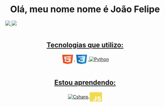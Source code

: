 <h1 align="center">Olá, meu nome nome é João Felipe</h1>

<div>
 <a href="https://github.com/j0a0f3l1p3">
 <img height="184em" src="https://github-readme-stats.vercel.app/api?username=j0a0f3l1p3&show_icons=true&theme=tokyonight&include_all_commits=true&count_private=true">
 <img height="184em" src="https://github-readme-stats.vercel.app/api/top-langs/?username=j0a0f3l1p3&layout=compact&langs_count=6&theme=tokyonight">
</div>

<div>
 <div align="center">
  <br>
  <div>
   <h2>Tecnologias que utilizo:</h2>
   <img align="center" alt="HTML" height="30" width="40" src="https://raw.githubusercontent.com/devicons/devicon/master/icons/html5/html5-original.svg">
   <img align="center" alt="CSS" height="30" width="40" src="https://raw.githubusercontent.com/devicons/devicon/master/icons/css3/css3-original.svg">
   <img align="center" alt="Python" height="40" width="50" src="https://cdn.jsdelivr.net/gh/devicons/devicon/icons/python/python-original.svg">
  </div>

  <div><br>
   <h2>Estou aprendendo:</h2>
   <img align="center" alt="Csharp" height="35" width="45" src="https://cdn.jsdelivr.net/gh/devicons/devicon/icons/csharp/csharp-original.svg">
   <img align="center" alt="JavaScript" height="30" width="40" src="https://raw.githubusercontent.com/devicons/devicon/master/icons/javascript/javascript-plain.svg">
  </div>
 </div>

</div>
